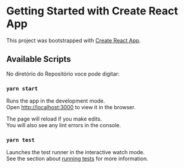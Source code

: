 # Getting Started with Create React App

This project was bootstrapped with [Create React App](https://github.com/facebook/create-react-app).

## Available Scripts

No diretório do Repositório voce pode digitar:

### `yarn start`

Runs the app in the development mode.\
Open [http://localhost:3000](http://localhost:3000) to view it in the browser.

The page will reload if you make edits.\
You will also see any lint errors in the console.

### `yarn test`

Launches the test runner in the interactive watch mode.\
See the section about [running tests](https://facebook.github.io/create-react-app/docs/running-tests) for more information.
